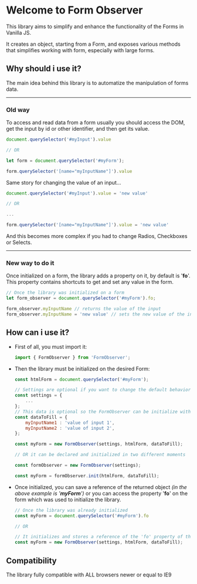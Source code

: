 # Welcome to Form Observer

This library aims to simplify and enhance the functionality of the Forms in Vanilla JS.

It creates an object, starting from a Form, and exposes various methods that simplifies working with form, especially with large forms.

## Why should i use it?
The main idea behind this library is to automatize the manipulation of forms data.

___
### Old way

To access and read data from a form usually you should access the DOM, get the input by id or other identifier, and then get its value.

```js
document.querySelector('#myInput').value 

// OR

let form = document.querySelector('#myForm');

form.querySelector('[name="myInputName"]').value
```

Same story for changing the value of an input...

```js
document.querySelector('#myInput').value = 'new value'

// OR

...

form.querySelector('[name="myInputName"]').value = 'new value'
```

And this becomes more complex if you had to change Radios, Checkboxes or Selects.

___
### New way to do it

Once initialized on a form, the library adds a property on it, by default is '**fo**'.
This property contains shortcuts to get and set any value in the form.

```js
// Once the library was initialized on a form
let form_observer = document.querySelector('#myForm').fo;

form_observer.myInputName // returns the value of the input
form_observer.myInputName = 'new value' // sets the new value of the input

```

## How can i use it?

- First of all, you must import it:
	```js
	import { FormObserver } from 'FormObserver';
	```
- Then the library must be initialized on the desired Form:
	```js
	const htmlForm = document.querySelector('#myForm');

	// Settings are optional if you want to change the default behavior
	const settings = {
		...
	};
	// This data is optional so the FormObserver can be initialize without any data
	const dataToFill = {
		myInputName1 : 'value of input 1',
		myInputName2 : 'value of input 2',
	};

	const myForm = new FormObserver(settings, htmlForm, dataToFill);

	// OR it can be declared and initialized in two different moments

	const formObserver = new FormObserver(settings);

	const myForm = formObserver.init(htmlForm, dataToFill);
	```
- Once initialized, you can save a reference of the returned object *(in the above example is '**myForm**')* or you can access the property '**fo**' on the form which was used to initialize the library.
	```js
	// Once the library was already initialized
	const myForm = document.querySelector('#myForm').fo

	// OR 

	// It initializes and stores a reference of the 'fo' property of the form
	const myForm = new FormObserver(settings, htmlForm, dataToFill);
	```

## Compatibility
The library fully compatible with ALL browsers newer or equal to IE9